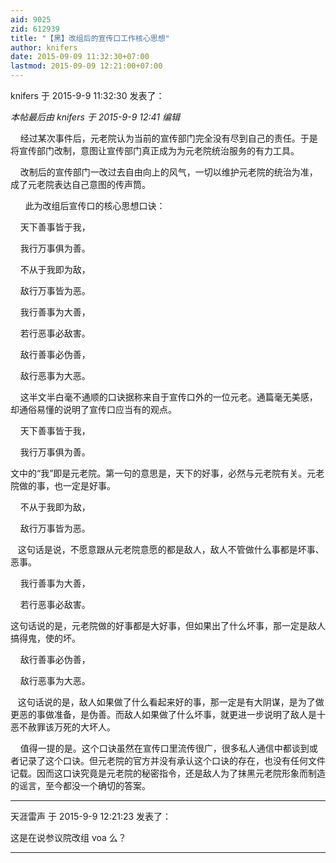```yaml
---
aid: 9025
zid: 612939
title: "【黑】改组后的宣传口工作核心思想"
author: knifers
date: 2015-09-09 11:32:30+07:00
lastmod: 2015-09-09 12:21:00+07:00
---
```


knifers 于 2015-9-9 11:32:30 发表了：

_本帖最后由 knifers 于 2015-9-9 12:41 编辑_

&nbsp; &nbsp; 经过某次事件后，元老院认为当前的宣传部门完全没有尽到自己的责任。于是将宣传部门改制，意图让宣传部门真正成为为元老院统治服务的有力工具。

&nbsp; &nbsp; 改制后的宣传部门一改过去自由向上的风气，一切以维护元老院的统治为准，成了元老院表达自己意图的传声筒。

&nbsp; &nbsp;&nbsp; &nbsp;此为改组后宣传口的核心思想口诀：

&nbsp; &nbsp; 天下善事皆于我，

&nbsp; &nbsp; 我行万事俱为善。

&nbsp; &nbsp; 不从于我即为敌，

&nbsp; &nbsp; 敌行万事皆为恶。

&nbsp; &nbsp; 我行善事为大善，

&nbsp; &nbsp; 若行恶事必敌害。

&nbsp; &nbsp; 敌行善事必伪善，

&nbsp; &nbsp; 敌行恶事为大恶。

&nbsp; &nbsp; 这半文半白毫不通顺的口诀据称来自于宣传口外的一位元老。通篇毫无美感，却通俗易懂的说明了宣传口应当有的观点。

&nbsp; &nbsp; 天下善事皆于我，

&nbsp; &nbsp; 我行万事俱为善。

文中的“我”即是元老院。第一句的意思是，天下的好事，必然与元老院有关。元老院做的事，也一定是好事。

&nbsp; &nbsp; 不从于我即为敌，

&nbsp; &nbsp; 敌行万事皆为恶。

&nbsp; &nbsp;这句话是说，不愿意跟从元老院意愿的都是敌人，敌人不管做什么事都是坏事、恶事。

&nbsp; &nbsp; 我行善事为大善，

&nbsp; &nbsp; 若行恶事必敌害。

这句话说的是，元老院做的好事都是大好事，但如果出了什么坏事，那一定是敌人搞得鬼，使的坏。

&nbsp; &nbsp; 敌行善事必伪善，

&nbsp; &nbsp; 敌行恶事为大恶。

&nbsp; &nbsp;这句话说的是，敌人如果做了什么看起来好的事，那一定是有大阴谋，是为了做更恶的事做准备，是伪善。而敌人如果做了什么坏事，就更进一步说明了敌人是十恶不赦罪该万死的大坏人。

&nbsp; &nbsp; 值得一提的是。这个口诀虽然在宣传口里流传很广，很多私人通信中都谈到或者记录了这个口诀。但元老院的官方并没有承认这个口诀的存在，也没有任何文件记载。因而这口诀究竟是元老院的秘密指令，还是敌人为了抹黑元老院形象而制造的谣言，至今都没一个确切的答案。

---

天涯雷声 于 2015-9-9 12:21:23 发表了：

这是在说参议院改组 voa 么？

---

